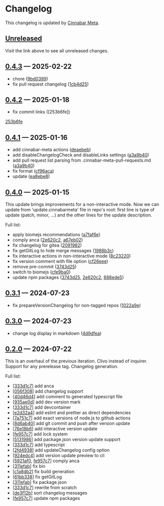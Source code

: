 # Changelog

This changelog is updated by [Cinnabar Meta](https://github.com/cinnabar-forge/node-meta).

## [Unreleased]

Visit the link above to see all unreleased changes.

[comment]: # (Insert new version after this line)

## [0.4.3](https://github.com/cinnabar-forge/node-meta/releases/tag/v0.4.3) — 2025-02-22

- chore ([9bd0399])
- fix pull request changelog ([1cb4d25])

[1cb4d25]: https://github.com/cinnabar-forge/node-meta/commit/1cb4d25
[9bd0399]: https://github.com/cinnabar-forge/node-meta/commit/9bd0399


## [0.4.2](https://github.com/cinnabar-forge/node-meta/releases/tag/v0.4.2) — 2025-01-18

- fix commit links ([253b6fe])

[253b6fe](https://github.com/cinnabar-forge/node-meta/commit/253b6fe)


## [0.4.1](https://github.com/cinnabar-forge/node-meta/releases/tag/v0.4.1) — 2025-01-16

- add cinnabar-meta actions ([deaebeb])
- add disableChangelogCheck and disableLinks settings ([a3a9b40])
- add pull request list parsing from .cinnabar-meta-pull-requests.md ([a3a9b40])
- fix format ([cf96aca])
- update ([ea8ebe8])

[deaebeb]: https://github.com/cinnabar-forge/node-meta/commit/deaebeb
[ea8ebe8]: https://github.com/cinnabar-forge/node-meta/commit/ea8ebe8
[cf96aca]: https://github.com/cinnabar-forge/node-meta/commit/cf96aca
[a3a9b40]: https://github.com/cinnabar-forge/node-meta/commit/a3a9b40


## [0.4.0](https://github.com/cinnabar-forge/node-meta/releases/tag/v0.4.0) — 2025-01-15

This update brings improvements for a non-interactive mode. Now we can update from 'update.cinnabarmeta' file in repo's root: first line is type of update (patch, minor, ...) and the other lines for the update description.

Full list:

- apply biomejs recommendations ([a7faf6e])
- comply anca ([2e620c2], [a67eb02])
- fix changelog for gitea ([2091982])
- fix getGitLog to hide merge messages ([1988b3c])
- fix interactive actions in non-interactive mode ([8c23220])
- fix version comment with file option ([cf26eee])
- remove pre-commit ([3743d25])
- switch to biomejs ([cfe9ba0])
- update npm packages ([3743d25], [2e620c2], [888ede5])

[cf26eee]: https://github.com/cinnabar-forge/node-meta/commit/cf26eee
[1988b3c]: https://github.com/cinnabar-forge/node-meta/commit/1988b3c
[2091982]: https://github.com/cinnabar-forge/node-meta/commit/2091982
[8c23220]: https://github.com/cinnabar-forge/node-meta/commit/8c23220
[a7faf6e]: https://github.com/cinnabar-forge/node-meta/commit/a7faf6e
[3743d25]: https://github.com/cinnabar-forge/node-meta/commit/3743d25
[cfe9ba0]: https://github.com/cinnabar-forge/node-meta/commit/cfe9ba0
[2e620c2]: https://github.com/cinnabar-forge/node-meta/commit/2e620c2
[888ede5]: https://github.com/cinnabar-forge/node-meta/commit/888ede5
[a67eb02]: https://github.com/cinnabar-forge/node-meta/commit/a67eb02


## [0.3.1](https://github.com/cinnabar-forge/node-meta/releases/tag/v0.3.1) — 2024-07-23

- fix prepareVersionChangelog for non-tagged repos ([1022a9e])

[1022a9e]: https://github.com/cinnabar-forge/node-meta/commit/1022a9e


## [0.3.0](https://github.com/cinnabar-forge/node-meta/releases/tag/v0.3.0) — 2024-07-23

- change log display in markdown ([4d9dfea])

[4d9dfea]: https://github.com/cinnabar-forge/node-meta/commit/4d9dfea


## [0.2.0](https://github.com/cinnabar-forge/node-meta/releases/tag/v0.2.0) — 2024-07-22

This is an overhaul of the previous iteration. Clivo instead of inquirer. Support for any prerelease tag. Changelog generation.

Full list:

- [[333d1c7]] add anca
- [[056f308]] add changelog support
- [[40d46d4]] add comment to generated typescript file
- [[935ae0d]] add dev version mark
- [[333d1c7]] add devcontainer
- [[e2d32a4]] add eslint and prettier as direct dependencies
- [[7a751c7]] add exact versions of node.js to github actions
- [[8d6ab40]] add git commit and push after version update
- [[76e18b6]] add interactive version update
- [[fe957c7]] add lock system
- [[5131986]] add package.json version update support
- [[333d1c7]] add typescript
- [[2fd4938]] add updateChangelog config option
- [[924edc4]] add version update preview to cli
- [[5921af0], [fe957c7]] comply anca
- [[311efab]] fix bin
- [[c1a8db2]] fix build generation
- [[61bb338]] fix getGitLog
- [[311efab]] fix package.json
- [[333d1c7]] rewrite from scratch
- [[de3f12b]] sort changelog messages
- [[fe957c7]] update npm packages

[de3f12b]: https://github.com/cinnabar-forge/node-meta/commit/de3f12b
[311efab]: https://github.com/cinnabar-forge/node-meta/commit/311efab
[fe957c7]: https://github.com/cinnabar-forge/node-meta/commit/fe957c7
[5921af0]: https://github.com/cinnabar-forge/node-meta/commit/5921af0
[61bb338]: https://github.com/cinnabar-forge/node-meta/commit/61bb338
[8d6ab40]: https://github.com/cinnabar-forge/node-meta/commit/8d6ab40
[2fd4938]: https://github.com/cinnabar-forge/node-meta/commit/2fd4938
[924edc4]: https://github.com/cinnabar-forge/node-meta/commit/924edc4
[c1a8db2]: https://github.com/cinnabar-forge/node-meta/commit/c1a8db2
[40d46d4]: https://github.com/cinnabar-forge/node-meta/commit/40d46d4
[5131986]: https://github.com/cinnabar-forge/node-meta/commit/5131986
[76e18b6]: https://github.com/cinnabar-forge/node-meta/commit/76e18b6
[056f308]: https://github.com/cinnabar-forge/node-meta/commit/056f308
[7a751c7]: https://github.com/cinnabar-forge/node-meta/commit/7a751c7
[e2d32a4]: https://github.com/cinnabar-forge/node-meta/commit/e2d32a4
[333d1c7]: https://github.com/cinnabar-forge/node-meta/commit/333d1c7
[935ae0d]: https://github.com/cinnabar-forge/node-meta/commit/935ae0d


[unreleased]: https://github.com/cinnabar-forge/node-meta/compare/v0.4.3...HEAD
